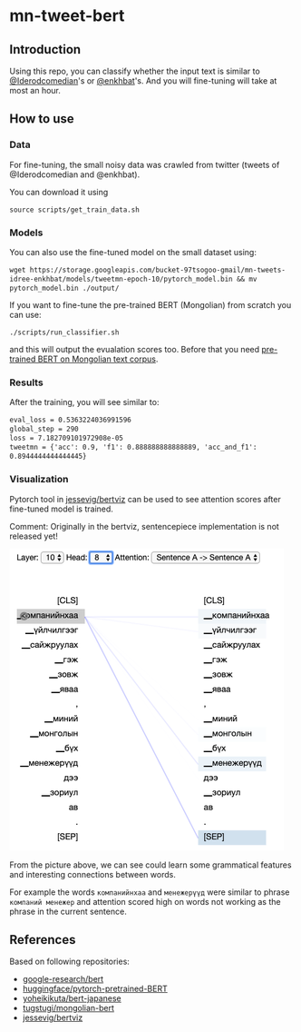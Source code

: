 # mn-tweet-bert
## Introduction
Using this repo, you can classify whether the input text is similar to 
[@Iderodcomedian](https://twitter.com/Iderodcomedian)'s or [@enkhbat](https://twitter.com/enkhbat)'s. 
And you will fine-tuning will take at most an hour.


## How to use
### Data
For fine-tuning, the small noisy data was crawled from twitter (tweets of @Iderodcomedian and @enkhbat).

You can download it using

```
source scripts/get_train_data.sh
```

### Models
You can also use the fine-tuned model on the small dataset using:<br>
```
wget https://storage.googleapis.com/bucket-97tsogoo-gmail/mn-tweets-idree-enkhbat/models/tweetmn-epoch-10/pytorch_model.bin && mv pytorch_model.bin ./output/
```

If you want to fine-tune the pre-trained BERT (Mongolian) from scratch you can use:

```
./scripts/run_classifier.sh
```

and this will output the evualation scores too. Before that you need [pre-trained BERT on Mongolian text corpus](https://github.com/tugstugi/mongolian-bert).

### Results
After the training, you will see similar to:

```
eval_loss = 0.5363224036991596
global_step = 290
loss = 7.182709101972908e-05
tweetmn = {'acc': 0.9, 'f1': 0.888888888888889, 'acc_and_f1': 0.8944444444444445}
```

### Visualization

Pytorch tool in [jessevig/bertviz](https://github.com/jessevig/bertviz) can be used to see 
attention scores after fine-tuned model is trained. 

Comment: Originally in the bertviz, sentencepiece implementation is not released yet!


![Attention-head example](https://github.com/bayartsogt-ya/mn-tweet-bert/raw/master/images/Screen%20Shot%202019-07-20%20at%209.03.55%20PM.png)

From the picture above, we can see could learn some grammatical features and interesting connections
between words.

For example the words `компанийнхаа` and `менежерүүд` were similar to phrase `компаний менежер`
and attention scored high on words not working as the phrase in the current sentence.


## References

Based on following repositories:
- [google-research/bert](https://github.com/google-research/bert/)
- [huggingface/pytorch-pretrained-BERT](https://github.com/huggingface/pytorch-transformers)
- [yoheikikuta/bert-japanese](https://github.com/yoheikikuta/bert-japanese)
- [tugstugi/mongolian-bert](https://github.com/tugstugi/mongolian-bert)
- [jessevig/bertviz](https://github.com/jessevig/bertviz)
